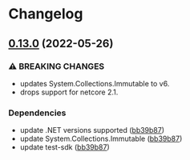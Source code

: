 # Changelog

## [0.13.0](https://github.com/YoloDev/YoloDev.Expecto.TestSdk/compare/YoloDev.Expecto.TestSdk-v0.12.20...YoloDev.Expecto.TestSdk-v0.13.0) (2022-05-26)


### ⚠ BREAKING CHANGES

* updates System.Collections.Immutable to v6.
* drops support for netcore 2.1.

### Dependencies

* update .NET versions supported ([bb39b87](https://github.com/YoloDev/YoloDev.Expecto.TestSdk/commit/bb39b87a3ccd4afbee19a4bc87b8456d19781326))
* update System.Collections.Immutable ([bb39b87](https://github.com/YoloDev/YoloDev.Expecto.TestSdk/commit/bb39b87a3ccd4afbee19a4bc87b8456d19781326))
* update test-sdk ([bb39b87](https://github.com/YoloDev/YoloDev.Expecto.TestSdk/commit/bb39b87a3ccd4afbee19a4bc87b8456d19781326))
